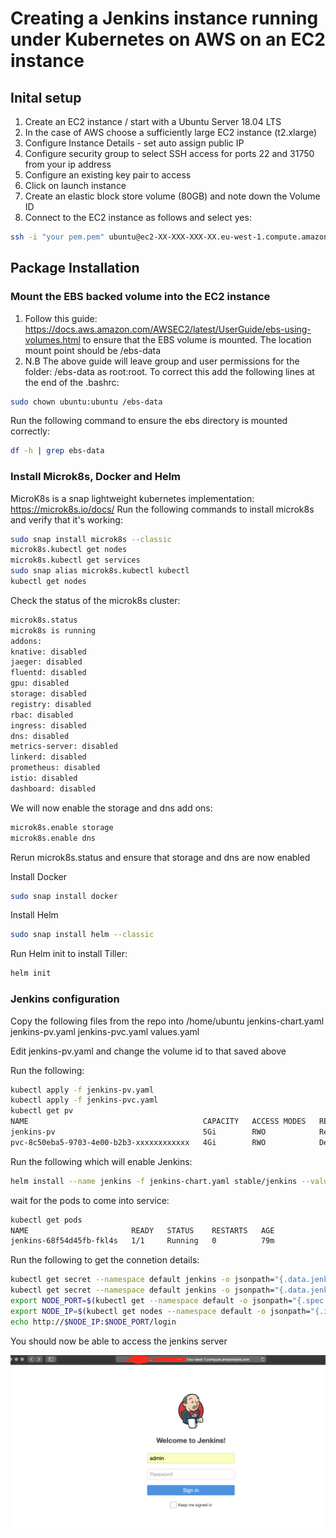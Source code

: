 # Creating a Jenkins instance running under Kubernetes on AWS on an EC2 instance

## Inital setup
1. Create an EC2 instance / start with a Ubuntu Server 18.04 LTS
1. In the case of AWS choose a sufficiently large EC2 instance (t2.xlarge)
1. Configure Instance Details - set auto assign public IP
1. Configure security group to select SSH access for ports 22 and 31750 from your ip address
1. Configure an existing key pair to access
1. Click on launch instance
1. Create an elastic block store volume (80GB) and note down the Volume ID 
1. Connect to the EC2 instance as follows and select yes:
```bash
ssh -i "your pem.pem" ubuntu@ec2-XX-XXX-XXX-XX.eu-west-1.compute.amazonaws.com
```


## Package Installation

### Mount the EBS backed volume into the EC2 instance
1. Follow this guide: https://docs.aws.amazon.com/AWSEC2/latest/UserGuide/ebs-using-volumes.html to ensure that the EBS volume is mounted. The location mount point should be /ebs-data
1.  N.B The above guide will leave group and user permissions for the folder: /ebs-data as root:root. To correct this add the following lines at the end of the .bashrc:
```bash
sudo chown ubuntu:ubuntu /ebs-data
```
Run the following command to ensure the ebs directory is mounted correctly:
```bash
df -h | grep ebs-data
```



### Install Microk8s, Docker and Helm
MicroK8s is a snap lightweight kubernetes implementation: https://microk8s.io/docs/
Run the following commands to install microk8s and verify that it's working:

```bash
sudo snap install microk8s --classic
microk8s.kubectl get nodes
microk8s.kubectl get services
sudo snap alias microk8s.kubectl kubectl
kubectl get nodes
```

Check the status of the microk8s cluster:
```bash
microk8s.status
microk8s is running
addons:
knative: disabled
jaeger: disabled
fluentd: disabled
gpu: disabled
storage: disabled
registry: disabled
rbac: disabled
ingress: disabled
dns: disabled
metrics-server: disabled
linkerd: disabled
prometheus: disabled
istio: disabled
dashboard: disabled
```
We will now enable the storage and dns add ons:

```bash
microk8s.enable storage
microk8s.enable dns

```

Rerun microk8s.status and ensure that storage and dns are now enabled


Install Docker
```bash
sudo snap install docker
```

Install Helm
```bash
sudo snap install helm --classic
```

Run Helm init to install Tiller:
```bash
helm init
```

### Jenkins configuration
Copy the following files from the repo into /home/ubuntu
jenkins-chart.yaml
jenkins-pv.yaml
jenkins-pvc.yaml
values.yaml

Edit jenkins-pv.yaml and change the volume id to that saved above

Run the following:

```bash
kubectl apply -f jenkins-pv.yaml
kubectl apply -f jenkins-pvc.yaml
kubectl get pv
NAME                                       CAPACITY   ACCESS MODES   RECLAIM POLICY   STATUS      CLAIM                 STORAGECLASS        REASON   AGE
jenkins-pv                                 5Gi        RWO            Retain           Available                         standard                     5h50m
pvc-8c50eba5-9703-4e00-b2b3-xxxxxxxxxxxx   4Gi        RWO            Delete           Bound       default/jenkins-pvc   microk8s-hostpath            5h50m
```


Run the following which will enable Jenkins:

```bash
helm install --name jenkins -f jenkins-chart.yaml stable/jenkins --values values.yaml
```

wait for the pods to come into service:

```bash
kubectl get pods
NAME                       READY   STATUS    RESTARTS   AGE
jenkins-68f54d45fb-fkl4s   1/1     Running   0          79m
```

Run the following to get the connetion details:

```bash
kubectl get secret --namespace default jenkins -o jsonpath="{.data.jenkins-admin-user}" | base64 --decode; echo
kubectl get secret --namespace default jenkins -o jsonpath="{.data.jenkins-admin-password}" | base64 --decode; echo
export NODE_PORT=$(kubectl get --namespace default -o jsonpath="{.spec.ports[0].nodePort}" services jenkins)
export NODE_IP=$(kubectl get nodes --namespace default -o jsonpath="{.items[0].status.addresses[0].address}")
echo http://$NODE_IP:$NODE_PORT/login
```

You should now be able to access the jenkins server 

![./jenkinsRunning.png](./jenkinsRunning.png)